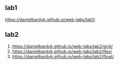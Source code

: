 ## lab1
https://danielbardyk.github.io/web-labs/lab1/
## lab2
1. https://danielbardyk.github.io/web-labs/lab2/grid/
2. https://danielbardyk.github.io/web-labs/lab2/flex/
3. https://danielbardyk.github.io/web-labs/lab2/float/
